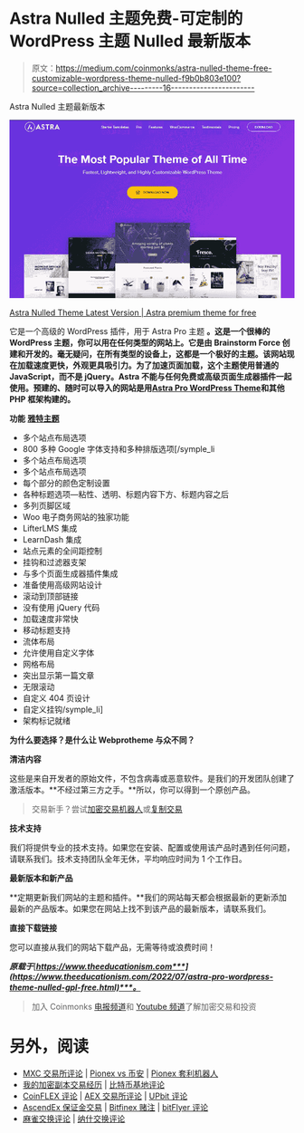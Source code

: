 # Astra Nulled 主题免费-可定制的 WordPress 主题 Nulled 最新版本

> 原文：<https://medium.com/coinmonks/astra-nulled-theme-free-customizable-wordpress-theme-nulled-f9b0b803e100?source=collection_archive---------16----------------------->

Astra Nulled 主题最新版本

![](img/12bd61645921131bcdf60a35e4c27d5a.png)

[Astra Nulled Theme Latest Version | Astra premium theme for free](https://www.theeducationism.com/2022/07/astra-pro-wordpress-theme-nulled-gpl-free.html)

它是一个高级的 WordPress 插件，用于 Astra Pro 主题 **。这是一个很棒的 WordPress 主题，你可以用在任何类型的网站上。它是由 Brainstorm Force 创建和开发的。毫无疑问，在所有类型的设备上，这都是一个极好的主题。该网站现在加载速度更快，外观更具吸引力。为了加速页面加载，这个主题使用普通的 JavaScript，而不是 jQuery。Astra 不能与任何免费或高级页面生成器插件一起使用。预建的、随时可以导入的网站是用[**Astra Pro WordPress Theme**](https://www.theeducationism.com/2022/07/astra-pro-wordpress-theme-nulled-gpl-free.html)和其他 PHP 框架构建的。**

**功能** [**雅特主题**](https://www.theeducationism.com/2022/07/astra-pro-wordpress-theme-nulled-gpl-free.html)

*   多个站点布局选项
*   800 多种 Google 字体支持和多种排版选项[/symple_li
*   多个站点布局选项
*   多个站点布局选项
*   每个部分的颜色定制设置
*   各种标题选项—粘性、透明、标题内容下方、标题内容之后
*   多列页脚区域
*   Woo 电子商务网站的独家功能
*   LifterLMS 集成
*   LearnDash 集成
*   站点元素的全间距控制
*   挂钩和过滤器支架
*   与多个页面生成器插件集成
*   准备使用高级网站设计
*   滚动到顶部链接
*   没有使用 jQuery 代码
*   加载速度非常快
*   移动标题支持
*   流体布局
*   允许使用自定义字体
*   网格布局
*   突出显示第一篇文章
*   无限滚动
*   自定义 404 页设计
*   自定义挂钩/symple_li]
*   架构标记就绪

**为什么要选择？是什么让 Webprotheme 与众不同？**

**清洁内容**

这些是来自开发者的原始文件，不包含病毒或恶意软件。是我们的开发团队创建了激活版本。**不经过第三方之手。**所以，你可以得到一个原创产品。

> 交易新手？尝试[加密交易机器人](/coinmonks/crypto-trading-bot-c2ffce8acb2a)或[复制交易](/coinmonks/top-10-crypto-copy-trading-platforms-for-beginners-d0c37c7d698c)

**技术支持**

我们将提供专业的技术支持。如果您在安装、配置或使用该产品时遇到任何问题，请联系我们。技术支持团队全年无休，平均响应时间为 1 个工作日。

**最新版本和新产品**

**定期更新我们网站的主题和插件。**我们的网站每天都会根据最新的更新添加最新的产品版本。如果您在网站上找不到该产品的最新版本，请联系我们。

**直接下载链接**

您可以直接从我们的网站下载产品，无需等待或浪费时间！

***原载于***[***https://www.theeducationism.com***](https://www.theeducationism.com/2022/07/astra-pro-wordpress-theme-nulled-gpl-free.html)***。***

> 加入 Coinmonks [电报频道](https://t.me/coincodecap)和 [Youtube 频道](https://www.youtube.com/c/coinmonks/videos)了解加密交易和投资

# 另外，阅读

*   [MXC 交易所评论](/coinmonks/mxc-exchange-review-3af0ec1cba8c) | [Pionex vs 币安](https://coincodecap.com/pionex-vs-binance) | [Pionex 套利机器人](https://coincodecap.com/pionex-arbitrage-bot)
*   [我的加密副本交易经历](/coinmonks/my-experience-with-crypto-copy-trading-d6feb2ce3ac5) | [比特币基地评论](/coinmonks/coinbase-review-6ef4e0f56064)
*   [CoinFLEX 评论](https://coincodecap.com/coinflex-review) | [AEX 交易所评论](https://coincodecap.com/aex-exchange-review) | [UPbit 评论](https://coincodecap.com/upbit-review)
*   [AscendEx 保证金交易](https://coincodecap.com/ascendex-margin-trading) | [Bitfinex 赌注](https://coincodecap.com/bitfinex-staking) | [bitFlyer 评论](https://coincodecap.com/bitflyer-review)
*   [麻雀交换评论](https://coincodecap.com/sparrow-exchange-review) | [纳什交换评论](https://coincodecap.com/nash-exchange-review)